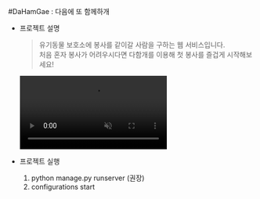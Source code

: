 #DaHamGae : 다음에 또 함께하개


- 프로젝트 설명
    > 유기동물 보호소에 봉사를 같이갈 사람을 구하는 웹 서비스입니다.<br>
    처음 혼자 봉사가 어려우시다면 다함개를 이용해 첫 봉사를 즐겁게 시작해보세요!   
        
   <video muted autoplay loop>
       <source src="https://user-images.githubusercontent.com/54982667/123885613-c17e6d80-d988-11eb-8e50-edf132156feb.mp4" type="video/mp4"/>
   </video> 
- 프로젝트 실행
    1. python manage.py runserver (권장)
    2. configurations start
